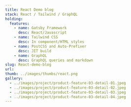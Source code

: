 ```yaml
---
title: React Demo blog
stack: React / Tailwind / GraphQL
holding:
  features:
    - name: Gatsby Framework
      desc: React/Javascript
    - name: Tailwind CSS
      desc: In component/HTML styles
    - name: PostCSS and Auto-Prefixer
      desc: JIT build
    - name: GraphQL
      desc: GraphQL queries and markdown
slug: React-demo-blog
url:
thumb: ../images/thumbs/react.png
gallery: 
  - ../images/project/product-feature-03-detail-01.jpeg
  - ../images/project/product-feature-03-detail-02.jpeg
  - ../images/project/product-feature-03-detail-03.jpeg
  - ../images/project/product-feature-03-detail-04.jpeg
---
```

